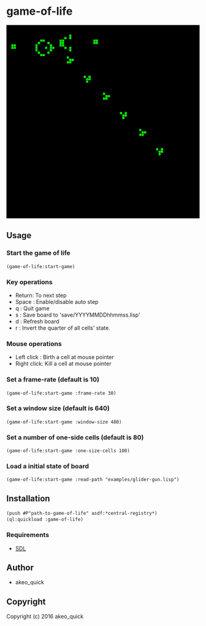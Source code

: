 # game-of-life

![game-of-life](image/game-of-life.png)

## Usage

### Start the game of life

```common-lisp
(game-of-life:start-game)
```

### Key operations

* Return: To next step
* Space : Enable/disable auto step
* q     : Quit game
* s     : Save board to 'save/YYYYMMDDhhmmss.lisp'
* d     : Refresh board
* r     : Invert the quarter of all cells' state.

### Mouse operations

* Left click : Birth a cell at mouse pointer
* Right click: Kill a cell at mouse pointer

### Set a frame-rate (default is 10)

```common-lisp
(game-of-life:start-game :frame-rate 30)
```

### Set a window size (default is 640)

```common-lisp
(game-of-life:start-game :window-size 480)
```

### Set a number of one-side cells (default is 80)

```common-lisp
(game-of-life:start-game :one-size-cells 100)
```

### Load a initial state of board

```common-lisp
(game-of-life:start-game :read-path "examples/glider-gun.lisp")
```

## Installation

```common-lisp
(push #P"path-to-game-of-life" asdf:*central-registry*)
(ql:quickload :game-of-life)
```

### Requirements

* [SDL](https://www.libsdl.org/)

## Author

* akeo_quick

## Copyright

Copyright (c) 2016 akeo_quick
